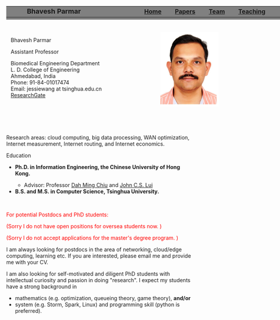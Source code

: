 <html>
<meta name="Keyword" content="Bhavesh Parmar">

<head>
<title>Bhavesh Parmar @ L. D. College of Engineering</title>
<link rel="stylesheet" type="text/css" href="./mycss_github.css" >
</head>

<body class="Palatino">
<div style="position: fixed; top: 0">
	<table style="align:center; width:100%; height:36px; font-size:18px; font-weight:bold; background-color:gray" >
		<tr> 
	<td style="width:10%" ></td><td width="72%">Bhavesh Parmar</td>
	<td style="font-size:16px"><a href="./index.md">Home</a></td>
	<td style="width:3%"></td>
	<td style="font-size:16px"><a href="./papers1.html">Papers</a></td>
	<td style="width:3%"></td>
	<td style="font-size:16px"><a href="./team1.html">Team</a></td>
	<td style="width:3%"></td>
	<td style="font-size:16px"><a href="./teaching1.html">Teaching</a></td>
	<td style="width:6%"></td>
		</tr>
	</table>
</div>

<div style="height: 36px"></div>

<!-- The page starts from here -->


<div style="width: 800px;
            height: 260px;
            margin-left: 12px;
            display:flex;
            display: -webkit-flex;">
<div style="-webkit-flex: 1;
            flex: 1;
            width: 600px;">
<p class="larger">Bhavesh Parmar<br></p>
	<p>Assistant Professor</p>
	<p>Biomedical Engineering Department<br>
	L. D. College of Engineering<br>
	Ahmedabad, India<br>Phone: 91-84-01017474<br>
	Email: jessiewang at tsinghua.edu.cn<br>
	<a href="https://www.researchgate.net/profile/bhparmar">ResearchGate</a></p>
</div>
<div style="width: 180px;
            -webkit-flex: 1;
            flex: 1;"> 
<img src="me.jpg" height="200px">
</div>
</div>

<p><span class="larger">Research areas</span>: cloud computing, big data processing, WAN optimization, Internet measurement, Internet routing, and Internet economics.</p>

<p class="larger">Education</p>
<ul>
<li><b>Ph.D. in Information Engineering, the Chinese University of Hong Kong.</b></li>
	<ul>
	<li>Advisor: Professor <a href="http://www.ie.cuhk.edu.hk/people/dahming.html">
		Dah Ming Chiu</a> and <a href="http://www.cse.cuhk.edu.hk/~cslui/">John C.S. Lui</a></li>
<!--	<li>Thesis: ISPs' Traffic Engineering and Peering Strategy. [<a href="files/dissertationfinal09052007.pdf">Dissertation</a>]</li>
-->
	</ul>

<li><b>B.S. and M.S. in Computer Science, Tsinghua University.</b></li>
</ul>

<p>&nbsp; </p>

<p class="larger"><font color="red">For potential Postdocs and PhD students:</font></p>

<p><font color="red">(Sorry I do not have open positions for oversea students now. ) </font></p>

<p><font color="red">(Sorry I do not accept applications for the master's degree program. ) </font></p>

<p>I am always looking for postdocs in the area of networking, cloud/edge computing, learning etc. If you are interested, please email me and provide me with your CV.</p>

<p>I am also looking for self-motivated and diligent PhD students with intellectual curiosity and passion in doing "research". I expect my students have a strong background in </p>
<ul>
<li>mathematics (e.g. optimization, queueing theory, game theory), <b>and/or</b></li>
<li>system (e.g. Storm, Spark, Linux) and programming skill (python is preferred). </li>
</ul>


</div>

</body>
</html>
